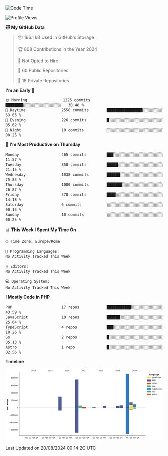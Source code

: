 <!--START_SECTION:waka-->
![Code Time](http://img.shields.io/badge/Code%20Time-5%2C254%20hrs%2029%20mins-blue)

![Profile Views](http://img.shields.io/badge/Profile%20Views-0-blue)

**🐱 My GitHub Data** 

> 📦 166.1 kB Used in GitHub's Storage 
 > 
> 🏆 808 Contributions in the Year 2024
 > 
> 🚫 Not Opted to Hire
 > 
> 📜 60 Public Repositories 
 > 
> 🔑 18 Private Repositories 
 > 
**I'm an Early 🐤** 

```text
🌞 Morning                1225 commits        ████████░░░░░░░░░░░░░░░░░   30.48 % 
🌆 Daytime                2558 commits        ████████████████░░░░░░░░░   63.65 % 
🌃 Evening                226 commits         █░░░░░░░░░░░░░░░░░░░░░░░░   05.62 % 
🌙 Night                  10 commits          ░░░░░░░░░░░░░░░░░░░░░░░░░   00.25 % 
```
📅 **I'm Most Productive on Thursday** 

```text
Monday                   465 commits         ███░░░░░░░░░░░░░░░░░░░░░░   11.57 % 
Tuesday                  850 commits         █████░░░░░░░░░░░░░░░░░░░░   21.15 % 
Wednesday                1038 commits        ██████░░░░░░░░░░░░░░░░░░░   25.83 % 
Thursday                 1080 commits        ███████░░░░░░░░░░░░░░░░░░   26.87 % 
Friday                   570 commits         ████░░░░░░░░░░░░░░░░░░░░░   14.18 % 
Saturday                 6 commits           ░░░░░░░░░░░░░░░░░░░░░░░░░   00.15 % 
Sunday                   10 commits          ░░░░░░░░░░░░░░░░░░░░░░░░░   00.25 % 
```


📊 **This Week I Spent My Time On** 

```text
🕑︎ Time Zone: Europe/Rome

💬 Programming Languages: 
No Activity Tracked This Week

🔥 Editors: 
No Activity Tracked This Week

💻 Operating System: 
No Activity Tracked This Week
```

**I Mostly Code in PHP** 

```text
PHP                      17 repos            ███████████░░░░░░░░░░░░░░   43.59 % 
JavaScript               10 repos            ██████░░░░░░░░░░░░░░░░░░░   25.64 % 
TypeScript               4 repos             ███░░░░░░░░░░░░░░░░░░░░░░   10.26 % 
Go                       2 repos             █░░░░░░░░░░░░░░░░░░░░░░░░   05.13 % 
Astro                    1 repo              █░░░░░░░░░░░░░░░░░░░░░░░░   02.56 % 
```



**Timeline**

![Lines of Code chart](https://raw.githubusercontent.com/frnwtr/frnwtr/main/assets/bar_graph.png)


 Last Updated on 20/08/2024 00:14:20 UTC
<!--END_SECTION:waka-->